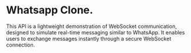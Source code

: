 # Whatsapp Clone.
This API is a lightweight demonstration of WebSocket communication, designed to simulate real-time messaging similar to WhatsApp. It enables users to exchange messages instantly through a secure WebSocket connection.
